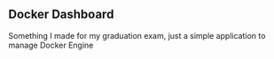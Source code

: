 ## Docker Dashboard

Something I made for my graduation exam, just a simple application to manage Docker Engine
